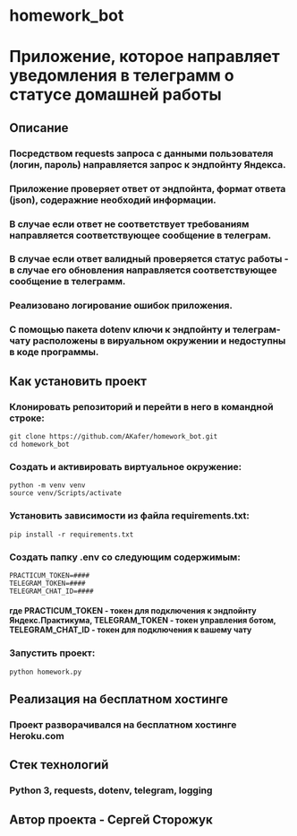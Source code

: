 # homework_bot

# Приложение, которое направляет уведомления в телеграмм о статусе домашней работы

## Описание

### Посредством requests запроса с данными пользователя (логин, пароль) направляется запрос к эндпойнту Яндекса.

### Приложение проверяет ответ от эндпойнта, формат ответа (json), содеражние необходий информации.

### В случае если ответ не соответствует требованиям направляется соответствующее сообщение в телеграм.

### В случае если ответ валидный проверяется статус работы - в случае его обновления направляется соответствующее сообщение в телеграмм.

### Реализовано логирование ошибок приложения.

### С помощью пакета dotenv ключи к эндпойнту и телеграм-чату расположены в вируальном окружении и недоступны в коде программы.

## Как установить проект

### Клонировать репозиторий и перейти в него в командной строке:

```
git clone https://github.com/AKafer/homework_bot.git
cd homework_bot
```

### Создать и активировать виртуальное окружение:

```
python -m venv venv
source venv/Scripts/activate
```

### Установить зависимости из файла requirements.txt:

```
pip install -r requirements.txt
```

### Создать папку .env со следующим содержимым:

```
PRACTICUM_TOKEN=####
TELEGRAM_TOKEN=####
TELEGRAM_CHAT_ID=####
```
#### где PRACTICUM_TOKEN - токен для подключения к эндпойнту Яндекс.Практикума, TELEGRAM_TOKEN - токен управления ботом, TELEGRAM_CHAT_ID - токен для подключения к вашему чату

### Запустить проект:

```
python homework.py
```

## Реализация на бесплатном хостинге

### Проект разворачивался на бесплатном хостинге Heroku.com

## Стек технологий

### Python 3, requests, dotenv, telegram, logging

## Автор проекта - Сергей Сторожук
